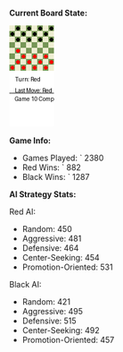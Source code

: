 
**Current Board State:**  
<!-- START_GIF -->
![Checkers Game](./checkers_game.gif)
<!-- END_GIF -->

**Game Info:**  
- Games Played: `<!-- GAMES_PLAYED --> 2380
- Red Wins: `<!-- RED_WINS --> 882
- Black Wins: `<!-- BLACK_WINS --> 1287

<!-- AI_STATS -->
**AI Strategy Stats:**

Red AI:
- Random: 450
- Aggressive: 481
- Defensive: 464
- Center-Seeking: 454
- Promotion-Oriented: 531

Black AI:
- Random: 421
- Aggressive: 495
- Defensive: 515
- Center-Seeking: 492
- Promotion-Oriented: 457
